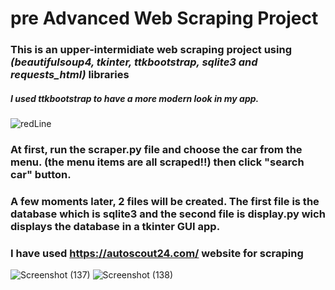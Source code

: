 # pre Advanced Web Scraping Project

### This is an upper-intermidiate web scraping project using *(beautifulsoup4, tkinter, ttkbootstrap, sqlite3 and requests_html)* libraries
##### I used ttkbootstrap to have a more modern look in my app.
![redLine](https://github.com/artinmohajeri/Cars-For-Sale-WebScraping-BeautifulSoup-tkinter-sqlite3/assets/95845593/55020743-6a45-4eb6-840a-bf132900b429)

### At first, run the scraper.py file and choose the car from the menu. (the menu items are all scraped!!) then click "search car" button.  
### A few moments later, 2 files will be created. The first file is the database which is sqlite3 and the second file is display.py wich displays the database in a tkinter GUI app.
### I have used https://autoscout24.com/ website for scraping

![Screenshot (137)](https://github.com/artinmohajeri/Cars-For-Sale-WebScraping-BeautifulSoup-tkinter-sqlite3/assets/95845593/6b5471da-fc8f-473b-97b6-a9a99ae30656)
![Screenshot (138)](https://github.com/artinmohajeri/Cars-For-Sale-WebScraping-BeautifulSoup-tkinter-sqlite3/assets/95845593/37fed600-ec35-4f0f-9252-ee4249196209)

